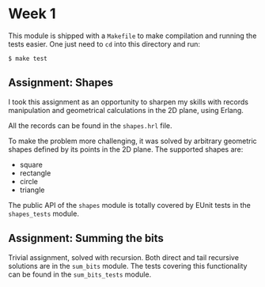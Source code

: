 # Week 1

This module is shipped with a `Makefile` to make compilation and running the
tests easier. One just need to `cd` into this directory and run:

    $ make test


## Assignment: Shapes

I took this assignment as an opportunity to sharpen my skills with records
manipulation and geometrical calculations in the 2D plane, using Erlang.

All the records can be found in the `shapes.hrl` file.

To make the problem more challenging, it was solved by arbitrary geometric
shapes defined by its points in the 2D plane. The supported shapes are:

- square
- rectangle
- circle
- triangle

The public API of the `shapes` module is totally covered by EUnit tests in the
`shapes_tests` module.


## Assignment: Summing the bits

Trivial assignment, solved with recursion. Both direct and tail recursive
solutions are in the `sum_bits` module. The tests covering this functionality
can be found in the `sum_bits_tests` module.
